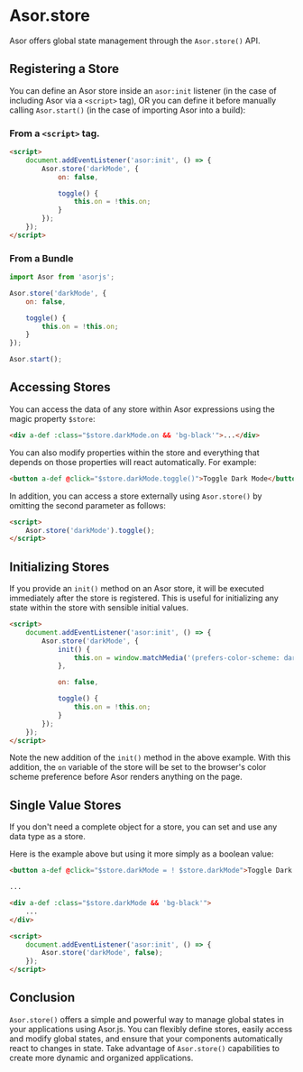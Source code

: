 # Asor.store

Asor offers global state management through the `Asor.store()` API.

## Registering a Store

You can define an Asor store inside an `asor:init` listener (in the case of including Asor via a `<script>` tag), OR you can define it before manually calling `Asor.start()` (in the case of importing Asor into a build):

### From a `<script>` tag.

```html
<script>
    document.addEventListener('asor:init', () => {
        Asor.store('darkMode', {
            on: false,

            toggle() {
                this.on = !this.on;
            }
        });
    });
</script>
```

### From a Bundle

```javascript
import Asor from 'asorjs';

Asor.store('darkMode', {
    on: false,

    toggle() {
        this.on = !this.on;
    }
});

Asor.start();
```

## Accessing Stores

You can access the data of any store within Asor expressions using the magic property `$store`:

```html
<div a-def :class="$store.darkMode.on && 'bg-black'">...</div>
```

You can also modify properties within the store and everything that depends on those properties will react automatically. For example:

```html
<button a-def @click="$store.darkMode.toggle()">Toggle Dark Mode</button>
```

In addition, you can access a store externally using `Asor.store()` by omitting the second parameter as follows:

```html
<script>
    Asor.store('darkMode').toggle();
</script>
```

## Initializing Stores

If you provide an `init()` method on an Asor store, it will be executed immediately after the store is registered. This is useful for initializing any state within the store with sensible initial values.

```html
<script>
    document.addEventListener('asor:init', () => {
        Asor.store('darkMode', {
            init() {
                this.on = window.matchMedia('(prefers-color-scheme: dark)').matches;
            },

            on: false,

            toggle() {
                this.on = !this.on;
            }
        });
    });
</script>
```

Note the new addition of the `init()` method in the above example. With this addition, the `on` variable of the store will be set to the browser's color scheme preference before Asor renders anything on the page.

## Single Value Stores

If you don't need a complete object for a store, you can set and use any data type as a store.

Here is the example above but using it more simply as a boolean value:

```html
<button a-def @click="$store.darkMode = ! $store.darkMode">Toggle Dark Mode</button>

...

<div a-def :class="$store.darkMode && 'bg-black'">
    ...
</div>

<script>
    document.addEventListener('asor:init', () => {
        Asor.store('darkMode', false);
    });
</script>
```

## Conclusion

`Asor.store()` offers a simple and powerful way to manage global states in your applications using Asor.js. You can flexibly define stores, easily access and modify global states, and ensure that your components automatically react to changes in state. Take advantage of `Asor.store()` capabilities to create more dynamic and organized applications.